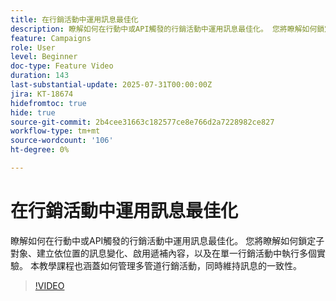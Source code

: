 ```yaml
---
title: 在行銷活動中運用訊息最佳化
description: 瞭解如何在行動中或API觸發的行銷活動中運用訊息最佳化。 您將瞭解如何鎖定子對象、建立依位置的訊息變化、啟用遞補內容，以及在單一行銷活動中執行多個實驗。 本教學課程也涵蓋如何管理多管道行銷活動，同時維持訊息的一致性。
feature: Campaigns
role: User
level: Beginner
doc-type: Feature Video
duration: 143
last-substantial-update: 2025-07-31T00:00:00Z
jira: KT-18674
hidefromtoc: true
hide: true
source-git-commit: 2b4cee31663c182577ce8e766d2a7228982ce827
workflow-type: tm+mt
source-wordcount: '106'
ht-degree: 0%

---
```



# 在行銷活動中運用訊息最佳化

瞭解如何在行動中或API觸發的行銷活動中運用訊息最佳化。 您將瞭解如何鎖定子對象、建立依位置的訊息變化、啟用遞補內容，以及在單一行銷活動中執行多個實驗。 本教學課程也涵蓋如何管理多管道行銷活動，同時維持訊息的一致性。

>[!VIDEO](https://video.tv.adobe.com/v/3470379/?learn=on&enablevpops&captions=chi_hant)
